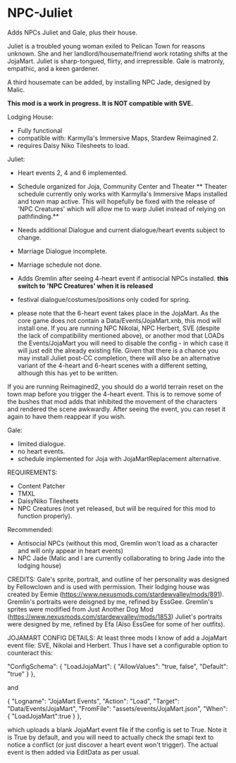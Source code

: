 # NPC-Juliet
Adds NPCs Juliet and Gale, plus their house.

Juliet is a troubled young woman exiled to Pelican Town for reasons unknown. She and her landlord/housemate/friend work rotating shifts at the JojaMart. Juliet is sharp-tongued, flirty, and irrepressible. Gale is matronly, empathic, and a keen gardener.

A third housemate can be added, by installing NPC Jade, designed by Malic.

**This mod is a work in progress. It is NOT compatible with SVE.**

Lodging House: 
- Fully functional
- compatible with: Karmylla's Immersive Maps, Stardew Reimagined 2.
- requires Daisy Niko Tilesheets to load.

Juliet: 
- Heart events 2, 4 and 6 implemented.
- Schedule organized for Joja, Community Center and Theater
** Theater schedule currently only works with Karmylla's Immersive Maps installed and town map active. This will hopefully be fixed with the release of 'NPC Creatures' which will allow me to warp Juliet instead of relying on pathfinding.**
- Needs additional Dialogue and current dialogue/heart events subject to change.
- Marriage Dialogue incomplete.
- Marriage schedule not done.
- Adds Gremlin after seeing 4-heart event if antisocial NPCs installed. **this switch to 'NPC Creatures' when it is released**
- festival dialogue/costumes/positions only coded for spring.

- please note that the 6-heart event takes place in the JojaMart. As the core game does not contain a Data/Events/JojaMart.xnb, this mod will install one. If you are running NPC Nikolai, NPC Herbert, SVE (despite the lack of compatibility mentioned above), or another mod that LOADs the Events/JojaMart you will need to disable the config - in which case it will just edit the already existing file. Given that there is a chance you may install Juliet post-CC completion, there will also be an alternative variant of the 4-heart and 6-heart scenes with a different setting, although this has yet to be written.

If you are running Reimagined2, you should do a world terrain reset on the town map before you trigger the 4-heart event. This is to remove some of the bushes that mod adds that inhibited the movement of the characters and rendered the scene awkwardly. After seeing the event, you can reset it again to have them reappear if you wish.

Gale:
- limited dialogue.
- no heart events.
- schedule implemented for Joja with JojaMartReplacement alternative.

REQUIREMENTS:
- Content Patcher
- TMXL
- DaisyNiko Tilesheets
- NPC Creatures (not yet released, but will be required for this mod to function properly).

Recommended:
- Antisocial NPCs (without this mod, Gremlin won't load as a character and will only appear in heart events)
- NPC Jade (Malic and I are currently collaborating to bring Jade into the lodging house)

CREDITS:
Gale's sprite, portrait, and outline of her personality was designed by Fellowclown and is used with permission.
Their lodging house was created by Eemie (https://www.nexusmods.com/stardewvalley/mods/891).
Gremlin's portraits were deisgned by me, refined by EssGee.
Gremlin's sprites were modified from Just Another Dog Mod (https://www.nexusmods.com/stardewvalley/mods/1853)
Juliet's portraits were designed by me, refined by Efa (Also EssGee for some of her outfits).

JOJAMART CONFIG DETAILS:
At least three mods I know of add a JojaMart event file: SVE, Nikolai and Herbert. Thus I have set a configurable option to counteract this:

 "ConfigSchema": {
    "LoadJojaMart": {
        "AllowValues": "true, false",
        "Default": "true"
                  }
  },

 and 

{
    "Logname": "JojaMart Events",
    "Action": "Load",
    "Target": "Data/Events/JojaMart",
  "FromFile": "assets/events/JojaMart.json",
  "When": { 
    "LoadJojaMart":true
  }
},

 which uploads a blank JojaMart event file if the config is set to True. Note it is True by default, and you will need to actually check the smapi text to notice a conflict (or just discover a heart event won't trigger). The actual event is then added via EditData as per usual.
